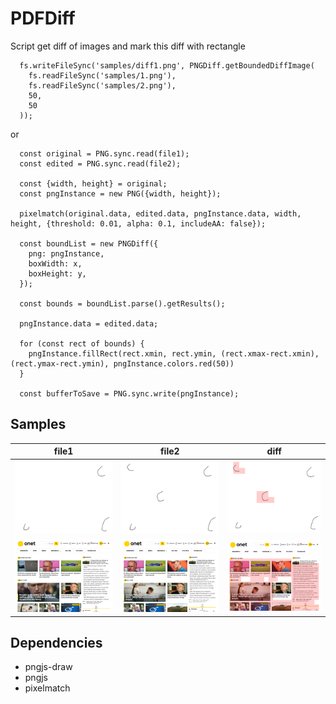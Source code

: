 
# PDFDiff
Script get diff of images and mark this diff with rectangle

```
  fs.writeFileSync('samples/diff1.png', PNGDiff.getBoundedDiffImage(
    fs.readFileSync('samples/1.png'), 
    fs.readFileSync('samples/2.png'),
    50,
    50
  ));
```

or

```
  const original = PNG.sync.read(file1);
  const edited = PNG.sync.read(file2);
  
  const {width, height} = original;
  const pngInstance = new PNG({width, height});
  
  pixelmatch(original.data, edited.data, pngInstance.data, width, height, {threshold: 0.01, alpha: 0.1, includeAA: false});
  
  const boundList = new PNGDiff({
    png: pngInstance, 
    boxWidth: x, 
    boxHeight: y,
  });
  
  const bounds = boundList.parse().getResults();
  
  pngInstance.data = edited.data;
  
  for (const rect of bounds) {
    pngInstance.fillRect(rect.xmin, rect.ymin, (rect.xmax-rect.xmin), (rect.ymax-rect.ymin), pngInstance.colors.red(50))
  }
  
  const bufferToSave = PNG.sync.write(pngInstance);
```

## Samples

| file1 | file2 | diff |
| --- | --- | --- |
| ![](samples/image1.png) | ![](samples/image2.png) | ![](samples/diff2.png) |
| ![](samples/1.png) | ![](samples/2.png) | ![](samples/diff1.png) |

## Dependencies
 - pngjs-draw
 - pngjs 
 - pixelmatch
